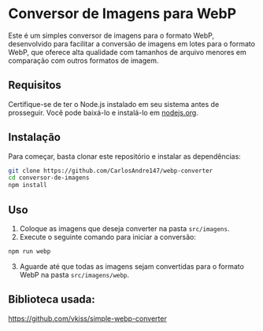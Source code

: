# Conversor de Imagens para WebP

Este é um simples conversor de imagens para o formato WebP, desenvolvido para facilitar a conversão de imagens em lotes para o formato WebP, que oferece alta qualidade com tamanhos de arquivo menores em comparação com outros formatos de imagem.

## Requisitos

Certifique-se de ter o Node.js instalado em seu sistema antes de prosseguir. Você pode baixá-lo e instalá-lo em [nodejs.org](https://nodejs.org/).

## Instalação

Para começar, basta clonar este repositório e instalar as dependências:

```bash
git clone https://github.com/CarlosAndre147/webp-converter
cd conversor-de-imagens
npm install
```

## Uso

1. Coloque as imagens que deseja converter na pasta `src/imagens`.
2. Execute o seguinte comando para iniciar a conversão:

```bash
npm run webp
```

3. Aguarde até que todas as imagens sejam convertidas para o formato WebP na pasta `src/imagens/webp`.

## Biblioteca usada:

https://github.com/vkiss/simple-webp-converter
